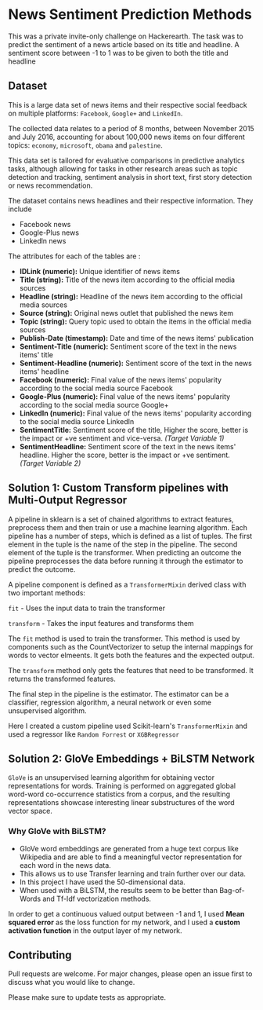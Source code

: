 # News Sentiment Prediction Methods

This was a private invite-only challenge on Hackerearth. The task was to predict the sentiment of a news article based on its title and headline. A sentiment score between -1 to 1 was to be given to both the title and headline

## Dataset

This is a large data set of news items and their respective social feedback on multiple platforms: `Facebook`, `Google+` and `LinkedIn`. 

The collected data relates to a period of 8 months, between November 2015 and July 2016, accounting for about 100,000 news items on four different topics: `economy`, `microsoft`, `obama` and `palestine`. 

This data set is tailored for evaluative comparisons in predictive analytics tasks, although allowing for tasks in other research areas such as topic detection and tracking, sentiment analysis in short text, first story detection or news recommendation. 

The dataset contains news headlines and their respective information. They include
- Facebook news
- Google-Plus news
- Linkedln news

The attributes for each of the tables are : 
- **IDLink (numeric):** Unique identifier of news items
- **Title (string):** Title of the news item according to the official media sources
- **Headline (string):** Headline of the news item according to the official media sources
- **Source (string):** Original news outlet that published the news item
- **Topic (string):** Query topic used to obtain the items in the official media sources
- **Publish-Date (timestamp):** Date and time of the news items' publication
- **Sentiment-Title (numeric):** Sentiment score of the text in the news items' title
- **Sentiment-Headline (numeric):** Sentiment score of the text in the news items' headline 
- **Facebook (numeric):** Final value of the news items' popularity according to the social media source Facebook
- **Google-Plus (numeric):** Final value of the news items' popularity according to the social media source Google+
- **LinkedIn (numeric):** Final value of the news items' popularity according to the social media source LinkedIn
- **SentimentTitle:** Sentiment score of the title, Higher the score, better is the impact or +ve sentiment and vice-versa. _(Target Variable 1)_
- **SentimentHeadline:** Sentiment score of the text in the news items' headline. Higher the score, better is the impact or +ve sentiment. _(Target Variable 2)_



## Solution 1: Custom Transform pipelines with Multi-Output Regressor

A pipeline in sklearn is a set of chained algorithms to extract features, preprocess them and then train or use a machine learning algorithm. Each pipeline has a number of steps, which is defined as a list of tuples. The first element in the tuple is the name of the step in the pipeline. The second element of the tuple is the transformer. When predicting an outcome the pipeline preprocesses the data before running it through the estimator to predict the outcome.

A pipeline component is defined as a `TransformerMixin` derived class with two important methods:

`fit` - Uses the input data to train the transformer

`transform` - Takes the input features and transforms them

The `fit` method is used to train the transformer. This method is used by components such as the CountVectorizer to setup the internal mappings for words to vector elmeents. It gets both the features and the expected output.

The `transform` method only gets the features that need to be transformed. It returns the transformed features.

The final step in the pipeline is the estimator. The estimator can be a classifier, regression algorithm, a neural network or even some unsupervised algorithm.

Here I created a custom pipeline used Scikit-learn's `TransformerMixin` and used a regressor like `Random Forrest` or `XGBRegressor`

## Solution 2: GloVe Embeddings + BiLSTM Network

`GloVe` is an unsupervised learning algorithm for obtaining vector representations for words. Training is performed on aggregated global word-word co-occurrence statistics from a corpus, and the resulting representations showcase interesting linear substructures of the word vector space.

### Why GloVe with BiLSTM?
- GloVe word embeddings are generated from a huge text corpus like Wikipedia and are able to find a meaningful vector representation for each word in the news data.
- This allows us to use Transfer learning and train further over our data.
- In this project I have used the 50-dimensional data.
- When used with a BiLSTM, the results seem to be better than Bag-of-Words and Tf-Idf vectorization methods.

In order to get a continuous valued output between -1 and 1, I used **Mean squared error** as the loss function for my network, and I used a **custom activation function** in the output layer of my network. 


## Contributing
Pull requests are welcome. For major changes, please open an issue first to discuss what you would like to change.

Please make sure to update tests as appropriate.
